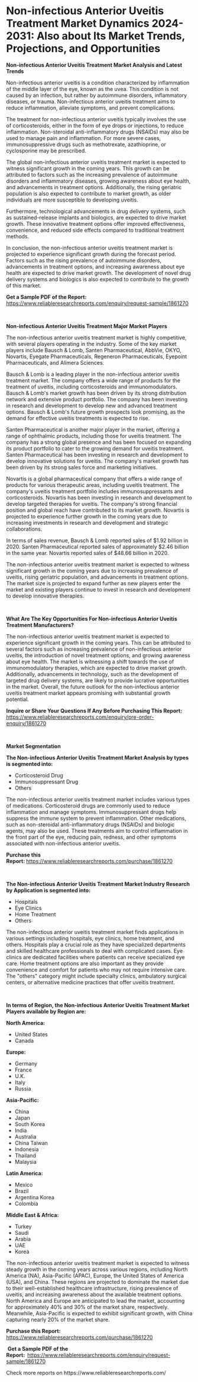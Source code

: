 <p><h1>Non-infectious Anterior Uveitis Treatment Market Dynamics 2024-2031: Also about Its Market Trends, Projections, and Opportunities</h1></p><p><strong>Non-infectious Anterior Uveitis Treatment Market Analysis and Latest Trends</strong></p>
<p><p>Non-infectious anterior uveitis is a condition characterized by inflammation of the middle layer of the eye, known as the uvea. This condition is not caused by an infection, but rather by autoimmune disorders, inflammatory diseases, or trauma. Non-infectious anterior uveitis treatment aims to reduce inflammation, alleviate symptoms, and prevent complications.</p><p>The treatment for non-infectious anterior uveitis typically involves the use of corticosteroids, either in the form of eye drops or injections, to reduce inflammation. Non-steroidal anti-inflammatory drugs (NSAIDs) may also be used to manage pain and inflammation. For more severe cases, immunosuppressive drugs such as methotrexate, azathioprine, or cyclosporine may be prescribed.</p><p>The global non-infectious anterior uveitis treatment market is expected to witness significant growth in the coming years. This growth can be attributed to factors such as the increasing prevalence of autoimmune disorders and inflammatory diseases, growing awareness about eye health, and advancements in treatment options. Additionally, the rising geriatric population is also expected to contribute to market growth, as older individuals are more susceptible to developing uveitis.</p><p>Furthermore, technological advancements in drug delivery systems, such as sustained-release implants and biologics, are expected to drive market growth. These innovative treatment options offer improved effectiveness, convenience, and reduced side effects compared to traditional treatment methods.</p><p>In conclusion, the non-infectious anterior uveitis treatment market is projected to experience significant growth during the forecast period. Factors such as the rising prevalence of autoimmune disorders, advancements in treatment options, and increasing awareness about eye health are expected to drive market growth. The development of novel drug delivery systems and biologics is also expected to contribute to the growth of this market.</p></p>
<p><strong>Get a Sample PDF of the Report:&nbsp;</strong> <a href="https://www.reliableresearchreports.com/enquiry/request-sample/1861270">https://www.reliableresearchreports.com/enquiry/request-sample/1861270</a></p>
<p>&nbsp;</p>
<p><strong>Non-infectious Anterior Uveitis Treatment Major Market Players</strong></p>
<p><p>The non-infectious anterior uveitis treatment market is highly competitive, with several players operating in the industry. Some of the key market players include Bausch & Lomb, Santen Pharmaceutical, AbbVie, OKYO, Novartis, Eyegate Pharmaceuticals, Regeneron Pharmaceuticals, Eyepoint Pharmaceuticals, and Alimera Sciences.</p><p>Bausch & Lomb is a leading player in the non-infectious anterior uveitis treatment market. The company offers a wide range of products for the treatment of uveitis, including corticosteroids and immunomodulators. Bausch & Lomb's market growth has been driven by its strong distribution network and extensive product portfolio. The company has been investing in research and development to develop new and advanced treatment options. Bausch & Lomb's future growth prospects look promising, as the demand for effective uveitis treatments is expected to rise.</p><p>Santen Pharmaceutical is another major player in the market, offering a range of ophthalmic products, including those for uveitis treatment. The company has a strong global presence and has been focused on expanding its product portfolio to cater to the growing demand for uveitis treatment. Santen Pharmaceutical has been investing in research and development to develop innovative solutions for uveitis. The company's market growth has been driven by its strong sales force and marketing initiatives.</p><p>Novartis is a global pharmaceutical company that offers a wide range of products for various therapeutic areas, including uveitis treatment. The company's uveitis treatment portfolio includes immunosuppressants and corticosteroids. Novartis has been investing in research and development to develop targeted therapies for uveitis. The company's strong financial position and global reach have contributed to its market growth. Novartis is projected to experience further growth in the coming years due to increasing investments in research and development and strategic collaborations.</p><p>In terms of sales revenue, Bausch & Lomb reported sales of $1.92 billion in 2020. Santen Pharmaceutical reported sales of approximately $2.46 billion in the same year. Novartis reported sales of $48.66 billion in 2020.</p><p>The non-infectious anterior uveitis treatment market is expected to witness significant growth in the coming years due to increasing prevalence of uveitis, rising geriatric population, and advancements in treatment options. The market size is projected to expand further as new players enter the market and existing players continue to invest in research and development to develop innovative therapies.</p></p>
<p>&nbsp;</p>
<p><strong>What Are The Key Opportunities For Non-infectious Anterior Uveitis Treatment Manufacturers?</strong></p>
<p><p>The non-infectious anterior uveitis treatment market is expected to experience significant growth in the coming years. This can be attributed to several factors such as increasing prevalence of non-infectious anterior uveitis, the introduction of novel treatment options, and growing awareness about eye health. The market is witnessing a shift towards the use of immunomodulatory therapies, which are expected to drive market growth. Additionally, advancements in technology, such as the development of targeted drug delivery systems, are likely to provide lucrative opportunities in the market. Overall, the future outlook for the non-infectious anterior uveitis treatment market appears promising with substantial growth potential.</p></p>
<p><strong>Inquire or Share Your Questions If Any Before Purchasing This Report:</strong> <a href="https://www.reliableresearchreports.com/enquiry/pre-order-enquiry/1861270">https://www.reliableresearchreports.com/enquiry/pre-order-enquiry/1861270</a></p>
<p>&nbsp;</p>
<p><strong>Market Segmentation</strong></p>
<p><strong>The Non-infectious Anterior Uveitis Treatment Market Analysis by types is segmented into:</strong></p>
<p><ul><li>Corticosteroid Drug</li><li>Immunosuppressant Drug</li><li>Others</li></ul></p>
<p><p>The non-infectious anterior uveitis treatment market includes various types of medications. Corticosteroid drugs are commonly used to reduce inflammation and manage symptoms. Immunosuppressant drugs help suppress the immune system to prevent inflammation. Other medications, such as non-steroidal anti-inflammatory drugs (NSAIDs) and biologic agents, may also be used. These treatments aim to control inflammation in the front part of the eye, reducing pain, redness, and other symptoms associated with non-infectious anterior uveitis.</p></p>
<p><strong>Purchase this Report:&nbsp;</strong><a href="https://www.reliableresearchreports.com/purchase/1861270">https://www.reliableresearchreports.com/purchase/1861270</a></p>
<p>&nbsp;</p>
<p><strong>The Non-infectious Anterior Uveitis Treatment Market Industry Research by Application is segmented into:</strong></p>
<p><ul><li>Hospitals</li><li>Eye Clinics</li><li>Home Treatment</li><li>Others</li></ul></p>
<p><p>The non-infectious anterior uveitis treatment market finds applications in various settings including hospitals, eye clinics, home treatment, and others. Hospitals play a crucial role as they have specialized departments and skilled healthcare professionals to deal with complicated cases. Eye clinics are dedicated facilities where patients can receive specialized eye care. Home treatment options are also important as they provide convenience and comfort for patients who may not require intensive care. The "others" category might include specialty clinics, ambulatory surgical centers, or alternative medicine practices that offer uveitis treatment.</p></p>
<p>&nbsp;</p>
<p><strong>In terms of Region, the Non-infectious Anterior Uveitis Treatment Market Players available by Region are:</strong></p>
<p>
    <p> <strong> North America: </strong>
        <ul>
            <li>United States</li>
            <li>Canada</li>
        </ul>
        </p> 
    <p> <strong> Europe: </strong>
        <ul>
            <li>Germany</li>
            <li>France</li>
            <li>U.K.</li>
            <li>Italy</li>
            <li>Russia</li>
        </ul>
        </p> 
    <p> <strong> Asia-Pacific: </strong>
        <ul>
            <li>China</li>
            <li>Japan</li>
            <li>South Korea</li>
            <li>India</li>
            <li>Australia</li>
            <li>China Taiwan</li>
            <li>Indonesia</li>
            <li>Thailand</li>
            <li>Malaysia</li>
        </ul>
        </p> 
    <p> <strong> Latin America: </strong>
        <ul>
            <li>Mexico</li>
            <li>Brazil</li>
            <li>Argentina Korea</li>
            <li>Colombia</li>
        </ul>
        </p> 
    <p> <strong> Middle East & Africa: </strong>
        <ul>
            <li>Turkey</li>
            <li>Saudi</li>
            <li>Arabia</li>
            <li>UAE</li>
            <li>Korea</li>
        </ul>
    </p>
    </p>
<p><p>The non-infectious anterior uveitis treatment market is expected to witness steady growth in the coming years across various regions, including North America (NA), Asia-Pacific (APAC), Europe, the United States of America (USA), and China. These regions are projected to dominate the market due to their well-established healthcare infrastructure, rising prevalence of uveitis, and increasing awareness about the available treatment options. North America and Europe are anticipated to lead the market, accounting for approximately 40% and 30% of the market share, respectively. Meanwhile, Asia-Pacific is expected to exhibit significant growth, with China capturing nearly 20% of the market share.</p></p>
<p><strong>Purchase this Report: </strong><a href="https://www.reliableresearchreports.com/purchase/1861270">https://www.reliableresearchreports.com/purchase/1861270</a></p>
<p>&nbsp;<strong>Get a Sample PDF of the Report:&nbsp;&nbsp;</strong><a href="https://www.reliableresearchreports.com/enquiry/request-sample/1861270">https://www.reliableresearchreports.com/enquiry/request-sample/1861270</a></p>
<p><strong></strong></p>
<p>Check more reports on https://www.reliableresearchreports.com/</p>